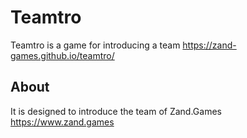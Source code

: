 # Teamtro
Teamtro is a game for introducing a team
https://zand-games.github.io/teamtro/

## About
It is designed to introduce the team of Zand.Games
https://www.zand.games